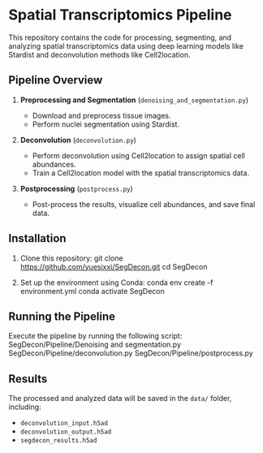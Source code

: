 # Spatial Transcriptomics Pipeline

This repository contains the code for processing, segmenting, and analyzing spatial transcriptomics data using deep learning models like Stardist and deconvolution methods like Cell2location.

## Pipeline Overview

1. **Preprocessing and Segmentation** (`denoising_and_segmentation.py`)
   - Download and preprocess tissue images.
   - Perform nuclei segmentation using Stardist.

2. **Deconvolution** (`deconvolution.py`)
   - Perform deconvolution using Cell2location to assign spatial cell abundances.
   - Train a Cell2location model with the spatial transcriptomics data.

3. **Postprocessing** (`postprocess.py`)
   - Post-process the results, visualize cell abundances, and save final data.

## Installation

1. Clone this repository:
git clone https://github.com/yuesixxi/SegDecon.git cd SegDecon

2. Set up the environment using Conda:
conda env create -f environment.yml conda activate SegDecon

## Running the Pipeline

Execute the pipeline by running the following script:
SegDecon/Pipeline/Denoising and segmentation.py 
SegDecon/Pipeline/deconvolution.py 
SegDecon/Pipeline/postprocess.py


## Results

The processed and analyzed data will be saved in the `data/` folder, including:
- `deconvolution_input.h5ad`
- `deconvolution_output.h5ad`
- `segdecon_results.h5ad`


